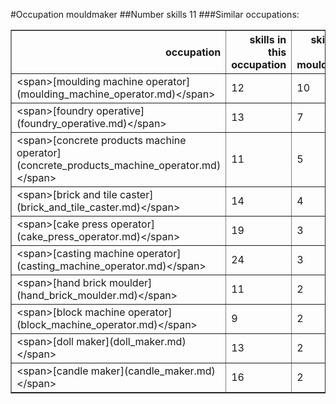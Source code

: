 #Occupation mouldmaker
##Number skills 11
###Similar occupations:
<table border="1" class="dataframe">
  <thead>
    <tr style="text-align: right;">
      <th>occupation</th>
      <th>skills in this occupation</th>
      <th>skills that match mouldmaker</th>
      <th>percentage match with mouldmaker</th>
      <th>skills not in mouldmaker</th>
    </tr>
  </thead>
  <tbody>
    <tr>
      <td>&lt;span&gt;[moulding machine operator](moulding_machine_operator.md)&lt;/span&gt;</td>
      <td>12</td>
      <td>10</td>
      <td>0.909091</td>
      <td>2</td>
    </tr>
    <tr>
      <td>&lt;span&gt;[foundry operative](foundry_operative.md)&lt;/span&gt;</td>
      <td>13</td>
      <td>7</td>
      <td>0.636364</td>
      <td>6</td>
    </tr>
    <tr>
      <td>&lt;span&gt;[concrete products machine operator](concrete_products_machine_operator.md)&lt;/span&gt;</td>
      <td>11</td>
      <td>5</td>
      <td>0.454545</td>
      <td>6</td>
    </tr>
    <tr>
      <td>&lt;span&gt;[brick and tile caster](brick_and_tile_caster.md)&lt;/span&gt;</td>
      <td>14</td>
      <td>4</td>
      <td>0.363636</td>
      <td>10</td>
    </tr>
    <tr>
      <td>&lt;span&gt;[cake press operator](cake_press_operator.md)&lt;/span&gt;</td>
      <td>19</td>
      <td>3</td>
      <td>0.272727</td>
      <td>16</td>
    </tr>
    <tr>
      <td>&lt;span&gt;[casting machine operator](casting_machine_operator.md)&lt;/span&gt;</td>
      <td>24</td>
      <td>3</td>
      <td>0.272727</td>
      <td>21</td>
    </tr>
    <tr>
      <td>&lt;span&gt;[hand brick moulder](hand_brick_moulder.md)&lt;/span&gt;</td>
      <td>11</td>
      <td>2</td>
      <td>0.181818</td>
      <td>9</td>
    </tr>
    <tr>
      <td>&lt;span&gt;[block machine operator](block_machine_operator.md)&lt;/span&gt;</td>
      <td>9</td>
      <td>2</td>
      <td>0.181818</td>
      <td>7</td>
    </tr>
    <tr>
      <td>&lt;span&gt;[doll maker](doll_maker.md)&lt;/span&gt;</td>
      <td>13</td>
      <td>2</td>
      <td>0.181818</td>
      <td>11</td>
    </tr>
    <tr>
      <td>&lt;span&gt;[candle maker](candle_maker.md)&lt;/span&gt;</td>
      <td>16</td>
      <td>2</td>
      <td>0.181818</td>
      <td>14</td>
    </tr>
  </tbody>
</table>
